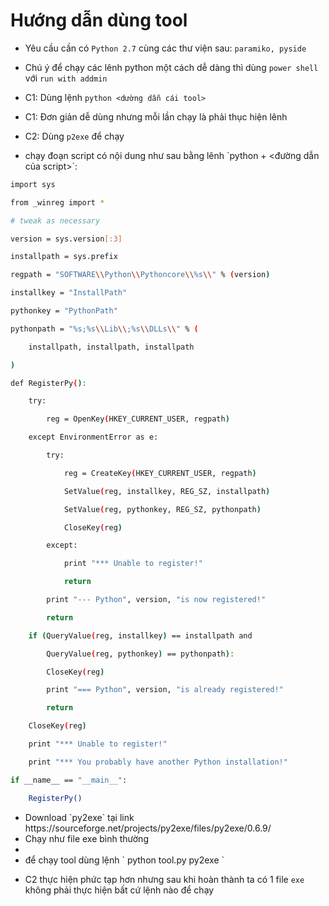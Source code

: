 # Hướng dẫn dùng tool

- Yêu cầu cần có `Python 2.7` cùng các thư viện sau: `paramiko, pyside`

- Chú ý để chạy các lênh python một cách dễ dàng thì dùng `power shell` với `run with addmin`

- C1: Dùng lệnh `python <dường dẫn cái tool>`

- C1: Đơn giản dễ dùng nhưng mỗi lần chạy là phải thục hiện lênh

- C2: Dùng `p2exe` để chạy

<ul>
<li>chạy đoạn script có nội dung như sau bằng lênh `python + <đường dẫn của script>`:</li>
</ul>

```sh
import sys

from _winreg import *

# tweak as necessary

version = sys.version[:3]

installpath = sys.prefix

regpath = "SOFTWARE\\Python\\Pythoncore\\%s\\" % (version)

installkey = "InstallPath"

pythonkey = "PythonPath"

pythonpath = "%s;%s\\Lib\\;%s\\DLLs\\" % (

    installpath, installpath, installpath

)

def RegisterPy():

    try:

        reg = OpenKey(HKEY_CURRENT_USER, regpath)

    except EnvironmentError as e:

        try:

            reg = CreateKey(HKEY_CURRENT_USER, regpath)

            SetValue(reg, installkey, REG_SZ, installpath)

            SetValue(reg, pythonkey, REG_SZ, pythonpath)

            CloseKey(reg)

        except:

            print "*** Unable to register!"

            return

        print "--- Python", version, "is now registered!"

        return

    if (QueryValue(reg, installkey) == installpath and

        QueryValue(reg, pythonkey) == pythonpath):

        CloseKey(reg)

        print "=== Python", version, "is already registered!"

        return

    CloseKey(reg)

    print "*** Unable to register!"

    print "*** You probably have another Python installation!"

if __name__ == "__main__":

    RegisterPy()
```
<ul>
<li>Download `py2exe` tại link https://sourceforge.net/projects/py2exe/files/py2exe/0.6.9/</li>
<li>Chạy như file exe bình thường<li>
<li>để chạy tool dùng lệnh ` python tool.py py2exe `</li>
</ul>

- C2 thực hiện phức tạp hơn nhưng sau khi hoàn thành ta có 1 file `exe` không phải thực hiện bất cứ lệnh nào để chạy
